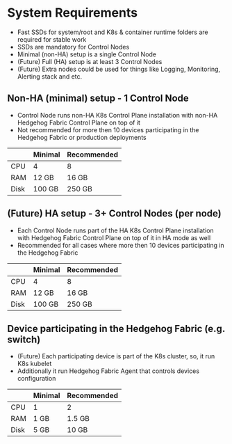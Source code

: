 # System Requirements

- Fast SSDs for system/root and K8s & container runtime folders are required for stable work
- SSDs are mandatory for Control Nodes
- Minimal (non-HA) setup is a single Control Node
- (Future) Full (HA) setup is at least 3 Control Nodes
- (Future) Extra nodes could be used for things like Logging, Monitoring, Alerting stack and etc.

## Non-HA (minimal) setup - 1 Control Node

- Control Node runs non-HA K8s Control Plane installation with non-HA Hedgehog Fabric Control Plane on top of it
- Not recommended for more then 10 devices participating in the Hedgehog Fabric or production deployments

|      | Minimal | Recommended |
| ---- | ------- | ----------- |
| CPU  | 4       | 8           |
| RAM  | 12 GB   | 16 GB       |
| Disk | 100 GB  | 250 GB      |

## (Future) HA setup - 3+ Control Nodes (per node)

- Each Control Node runs part of the HA K8s Control Plane installation with Hedgehog Fabric Control Plane on top of it in
  HA mode as well
- Recommended for all cases where more then 10 devices participating in the Hedgehog Fabric

|      | Minimal | Recommended |
| ---- | ------- | ----------- |
| CPU  | 4       | 8           |
| RAM  | 12 GB   | 16 GB       |
| Disk | 100 GB  | 250 GB      |

## Device participating in the Hedgehog Fabric (e.g. switch)

- (Future) Each participating device is part of the K8s cluster, so, it run K8s kubelet
- Additionally it run Hedgehog Fabric Agent that controls devices configuration

|      | Minimal | Recommended |
| ---- | ------- | ----------- |
| CPU  | 1       | 2           |
| RAM  | 1 GB    | 1.5 GB      |
| Disk | 5 GB    | 10 GB       |
